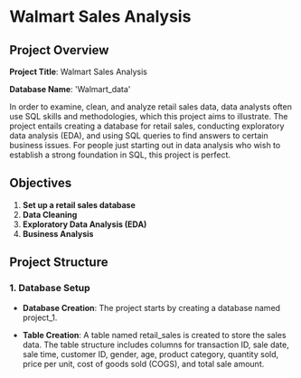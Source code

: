 # Walmart Sales Analysis 

## Project Overview

**Project Title**: Walmart Sales Analysis

**Database Name**: 'Walmart_data'

In order to examine, clean, and analyze retail sales data, data analysts often use SQL skills and methodologies, which this project aims to illustrate.  The project entails creating a database for retail sales, conducting exploratory data analysis (EDA), and using SQL queries to find answers to certain business issues.  For people just starting out in data analysis who wish to establish a strong foundation in SQL, this project is perfect.

## Objectives

 1. **Set up a retail sales database**
 2. **Data Cleaning**
 3. **Exploratory Data Analysis (EDA)**
 4. **Business Analysis**

## Project Structure    

### 1. Database Setup

- **Database Creation**: The project starts by creating a database named project_1.

- **Table Creation**: A table named retail_sales is created to store the sales data. The table structure includes columns for transaction ID, sale date, sale     time, customer ID, gender, age, product category, quantity sold, price per unit, cost of goods sold (COGS), and total sale amount.
